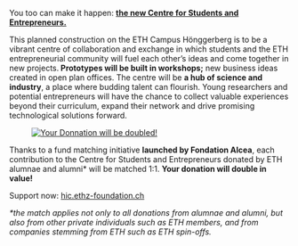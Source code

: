 <p>You too can make it happen: <strong><a href="https://hic.ethz-foundation.ch/en/challenge/" target="_blank" rel="noreferrer noopener">the new Centre for Students and Entrepreneurs.</a></strong></p>
<p>This planned construction on the ETH Campus Hönggerberg is to be a vibrant centre of collaboration and exchange in which students and the ETH entrepreneurial community will fuel each other’s ideas and come together in new projects.<strong> <span class="drawer purple">Prototypes will be built in workshops</span>;</strong> <span class="drawer cyan">new business ideas created</span> in open plan offices. The centre will be <span class="drawer green"><strong>a hub of science and industry</strong></span>, a place where budding talent can flourish. Young researchers and potential entrepreneurs will have the chance to collect valuable experiences beyond their curriculum, expand their network and drive promising technological solutions forward.</p>
<figure><a href="https://hic.ethz-foundation.ch/en/challenge/" target="_blank" rel="noreferrer noopener"><img src="https://sph.ethz.ch/uploads/images/HIC_Alumni_Challenge_A5_hoch_EN.jpg" alt="Your Donnation will be doubled!" /></a></figure>
<p>Thanks to a fund matching initiative <strong>launched by </strong><span class="drawer pink"><strong>Fondation Alcea</strong></span>, each contribution to the Centre for Students and Entrepreneurs donated by ETH alumnae and alumni* will be matched 1:1. <strong>Your donation will double in value!</strong></p>
<p>Support now: <a href="https://hic.ethz-foundation.ch/en/challenge/" target="_blank" rel="noreferrer noopener">hic.ethz-foundation.ch</a></p>
<p><em>*the match applies not only to all donations from alumnae and alumni, but also from other private individuals such as ETH members, and from companies stemming from ETH such as ETH spin-offs.</em></p>
<p><br /></p>